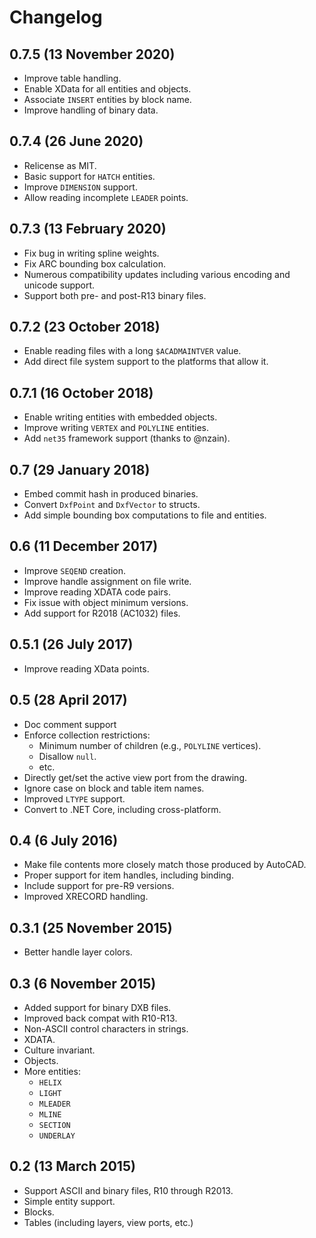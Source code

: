 Changelog
=========

## 0.7.5 (13 November 2020)

- Improve table handling.
- Enable XData for all entities and objects.
- Associate `INSERT` entities by block name.
- Improve handling of binary data.

## 0.7.4 (26 June 2020)

- Relicense as MIT.
- Basic support for `HATCH` entities.
- Improve `DIMENSION` support.
- Allow reading incomplete `LEADER` points.

## 0.7.3 (13 February 2020)

- Fix bug in writing spline weights.
- Fix ARC bounding box calculation.
- Numerous compatibility updates including various encoding and unicode support.
- Support both pre- and post-R13 binary files.

## 0.7.2 (23 October 2018)

- Enable reading files with a long `$ACADMAINTVER` value.
- Add direct file system support to the platforms that allow it.

## 0.7.1 (16 October 2018)

- Enable writing entities with embedded objects.
- Improve writing `VERTEX` and `POLYLINE` entities.
- Add `net35` framework support (thanks to @nzain).

## 0.7 (29 January 2018)

- Embed commit hash in produced binaries.
- Convert `DxfPoint` and `DxfVector` to structs.
- Add simple bounding box computations to file and entities.

## 0.6 (11 December 2017)

- Improve `SEQEND` creation.
- Improve handle assignment on file write.
- Improve reading XDATA code pairs.
- Fix issue with object minimum versions.
- Add support for R2018 (AC1032) files.

## 0.5.1 (26 July 2017)

- Improve reading XData points.

## 0.5 (28 April 2017)

- Doc comment support
- Enforce collection restrictions:
  - Minimum number of children (e.g., `POLYLINE` vertices).
  - Disallow `null`.
  - etc.
- Directly get/set the active view port from the drawing.
- Ignore case on block and table item names.
- Improved `LTYPE` support.
- Convert to .NET Core, including cross-platform.

## 0.4 (6 July 2016)

- Make file contents more closely match those produced by AutoCAD.
- Proper support for item handles, including binding.
- Include support for pre-R9 versions.
- Improved XRECORD handling.

## 0.3.1 (25 November 2015)

- Better handle layer colors.

## 0.3 (6 November 2015)

- Added support for binary DXB files.
- Improved back compat with R10-R13.
- Non-ASCII control characters in strings.
- XDATA.
- Culture invariant.
- Objects.
- More entities:
  - `HELIX`
  - `LIGHT`
  - `MLEADER`
  - `MLINE`
  - `SECTION`
  - `UNDERLAY`

## 0.2 (13 March 2015)

- Support ASCII and binary files, R10 through R2013.
- Simple entity support.
- Blocks.
- Tables (including layers, view ports, etc.)
